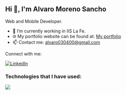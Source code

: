 ## Hi 👋, I'm Alvaro Moreno Sancho

Web and Mobile Developer.

- 🌱 I’m currently working in IIS La Fe.
- 🌐 My portfolio website can be found at: [My portfolio]()
- 📫 Contact me: alvaro030400@gmail.com



Connect with me: 
 
 [![LinkedIn](https://img.shields.io/badge/LinkedIn-blue?style=for-the-badge&logo=linkedin)](www.linkedin.com/in/alvaromoreno2000)

### Technologies that I have used:
<p align="left">
  <a href="https://skillicons.dev">
    <img src="https://skillicons.dev/icons?i=html,css,js,ts,angular,astro,bootstrap,java,kotlin,flutter,mongodb,mysql,firebase,nodejs,py,vscode,androidstudio,git,github,ae,ps,pr&perline=10" />
  </a>
</p>


